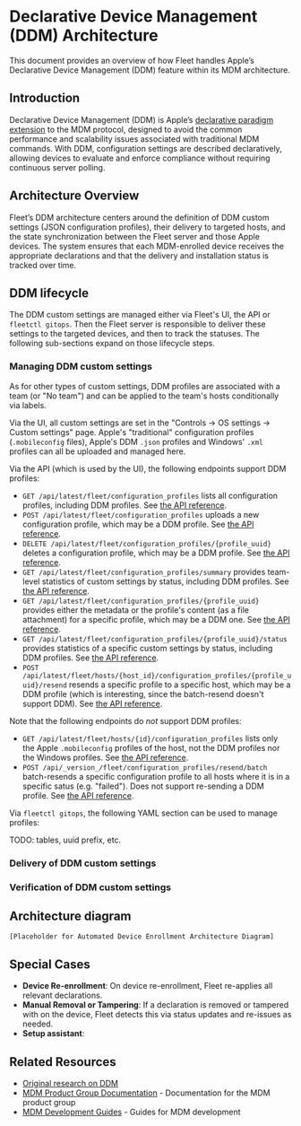 # Declarative Device Management (DDM) Architecture

This document provides an overview of how Fleet handles Apple’s Declarative Device Management (DDM) feature within its MDM architecture.

## Introduction

Declarative Device Management (DDM) is Apple’s [declarative paradigm extension][1] to the MDM protocol, designed to avoid the common performance and scalability issues associated with traditional MDM commands. With DDM, configuration settings are described declaratively, allowing devices to evaluate and enforce compliance without requiring continuous server polling.

## Architecture Overview

Fleet’s DDM architecture centers around the definition of DDM custom settings (JSON configuration profiles), their delivery to targeted hosts, and the state synchronization between the Fleet server and those Apple devices. The system ensures that each MDM-enrolled device receives the appropriate declarations and that the delivery and installation status is tracked over time.

## DDM lifecycle

The DDM custom settings are managed either via Fleet's UI, the API or `fleetctl gitops`. Then the Fleet server is responsible to deliver these settings to the targeted devices, and then to track the statuses. The following sub-sections expand on those lifecycle steps.

### Managing DDM custom settings

As for other types of custom settings, DDM profiles are associated with a team (or "No team") and can be applied to the team's hosts conditionally via labels.

Via the UI, all custom settings are set in the "Controls -> OS settings -> Custom settings" page. Apple's "traditional" configuration profiles (`.mobileconfig` files), Apple's DDM `.json` profiles and Windows' `.xml` profiles can all be uploaded and managed here.

Via the API (which is used by the UI), the following endpoints support DDM profiles:
* `GET /api/latest/fleet/configuration_profiles` lists all configuration profiles, including DDM profiles. See [the API reference](https://fleetdm.com/docs/rest-api/rest-api#list-custom-os-settings-configuration-profiles).
* `POST /api/latest/fleet/configuration_profiles` uploads a new configuration profile, which may be a DDM profile. See [the API reference](https://fleetdm.com/docs/rest-api/rest-api#add-custom-os-setting-configuration-profile).
* `DELETE /api/latest/fleet/configuration_profiles/{profile_uuid}` deletes a configuration profile, which may be a DDM profile. See [the API reference](https://fleetdm.com/docs/rest-api/rest-api#delete-custom-os-setting-configuration-profile).
* `GET /api/latest/fleet/configuration_profiles/summary` provides team-level statistics of custom settings by status, including DDM profiles. See [the API reference](https://fleetdm.com/docs/rest-api/rest-api#get-os-settings-summary).
* `GET /api/latest/fleet/configuration_profiles/{profile_uuid}` provides either the metadata or the profile's content (as a file attachment) for a specific profile, which may be a DDM one. See [the API reference](https://fleetdm.com/docs/rest-api/rest-api#get-or-download-custom-os-setting-configuration-profile).
* `GET /api/latest/fleet/configuration_profiles/{profile_uuid}/status` provides statistics of a specific custom settings by status, including DDM profiles. See [the API reference](https://fleetdm.com/docs/rest-api/rest-api#get-os-setting-configuration-profile-status).
* `POST /api/latest/fleet/hosts/{host_id}/configuration_profiles/{profile_uuid}/resend` resends a specific profile to a specific host, which may be a DDM profile (which is interesting, since the batch-resend doesn't support DDM). See [the API reference](https://fleetdm.com/docs/rest-api/rest-api#resend-custom-os-setting-configuration-profile).

Note that the following endpoints do _not_ support DDM profiles:
* `GET /api/latest/fleet/hosts/{id}/configuration_profiles` lists only the Apple `.mobileconfig` profiles of the host, not the DDM profiles nor the Windows profiles. See [the API reference](https://fleetdm.com/docs/rest-api/rest-api#get-configuration-profiles-assigned-to-a-host).
* `POST /api/_version_/fleet/configuration_profiles/resend/batch` batch-resends a specific configuration profile to all hosts where it is in a specific satus (e.g. "failed"). Does not support re-sending a DDM profile. See [the API reference](https://fleetdm.com/docs/rest-api/rest-api#batch-resend-custom-os-setting-configuration-profile).


Via `fleetctl gitops`, the following YAML section can be used to manage profiles:

TODO: tables, uuid prefix, etc.

### Delivery of DDM custom settings

### Verification of DDM custom settings

## Architecture diagram

```
[Placeholder for Automated Device Enrollment Architecture Diagram]
```

## Special Cases

- **Device Re-enrollment**: On device re-enrollment, Fleet re-applies all relevant declarations.
- **Manual Removal or Tampering**: If a declaration is removed or tampered with on the device, Fleet detects this via status updates and re-issues as needed.
- **Setup assistant**:

## Related Resources

- [Original research on DDM](https://docs.google.com/document/d/1FRpIdIShpM4nEhPI5FH0Arqg-NO_e-nBMqXJWjJRnSs/edit?tab=t.0)
- [MDM Product Group Documentation](../../product-groups/mdm/) - Documentation for the MDM product group
- [MDM Development Guides](../../guides/mdm/) - Guides for MDM development

[1]: https://developer.apple.com/documentation/devicemanagement/leveraging-the-declarative-management-data-model-to-scale-devices
